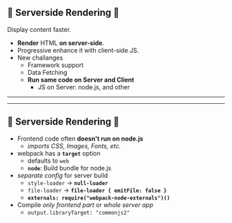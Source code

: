 ## 🏰 Serverside Rendering 🏰

Display content faster.

* **Render** HTML **on server-side**.
* Progressive enhance it with client-side JS.
* New challanges
  * Framework support
  * Data Fetching
  * **Run same code on Server and Client**
    * JS on Server: node.js, and other

---

---

## 🏰 Serverside Rendering 🏰

* Frontend code often **doesn't run on node.js**
  * *imports CSS, Images, Fonts, etc.*
* webpack has a **`target`** option
  * defaults to `web`
  * **`node`**: Build bundle for node.js
* *separate config* for server build
  * `style-loader` -> **`null-loader`**
  * `file-loader` -> **`file-loader { emitFile: false }`**
  * **`externals: require("webpack-node-externals")()`**
* Compile *only frontend part* or *whole server app*
  * `output.libraryTarget: "commonjs2"`